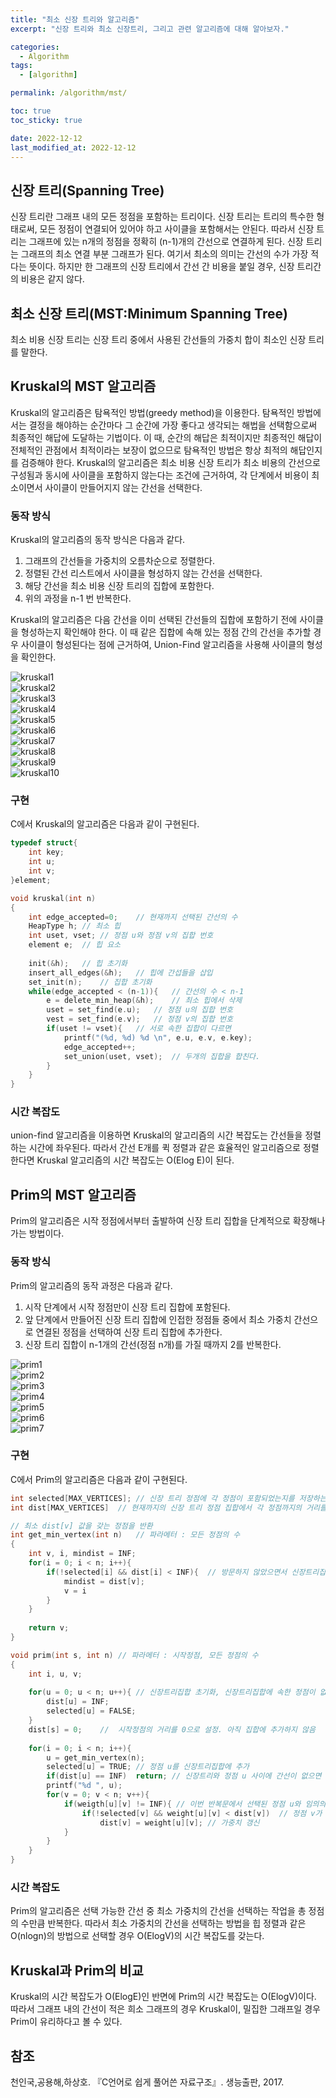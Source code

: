 ```yaml
---
title: "최소 신장 트리와 알고리즘"
excerpt: "신장 트리와 최소 신장트리, 그리고 관련 알고리즘에 대해 알아보자."

categories:
  - Algorithm
tags:
  - [algorithm]

permalink: /algorithm/mst/

toc: true
toc_sticky: true

date: 2022-12-12
last_modified_at: 2022-12-12
---
```


## 신장 트리(Spanning Tree)

신장 트리란 그래프 내의 모든 정점을 포함하는 트리이다. 신장 트리는 트리의 특수한 형태로써, 모든 정점이 연결되어 있어야 하고 사이클을 포함해서는 안된다. 따라서 신장 트리는 그래프에 있는 n개의 정점을 정확히 (n-1)개의 간선으로 연결하게 된다.
신장 트리는 그래프의 최소 연결 부분 그래프가 된다. 여기서 최소의 의미는 간선의 수가 가장 적다는 뜻이다. 하지만 한 그래프의 신장 트리에서 간선 간 비용을 붙일 경우, 신장 트리간의 비용은 같지 않다.

## 최소 신장 트리(MST:Minimum Spanning Tree)

최소 비용 신장 트리는 신장 트리 중에서 사용된 간선들의 가중치 합이 최소인 신장 트리를 말한다.

## Kruskal의 MST 알고리즘

Kruskal의 알고리즘은 탐욕적인 방법(greedy method)을 이용한다. 탐욕적인 방법에서는 결정을 해야하는 순간마다 그 순간에 가장 좋다고 생각되는 해법을 선택함으로써 최종적인 해답에 도달하는 기법이다. 이 때, 순간의 해답은 최적이지만 최종적인 해답이 전체적인 관점에서 최적이라는 보장이 없으므로 탐욕적인 방법은 항상 최적의 해답인지를 검증해야 한다.
Kruskal의 알고리즘은 최소 비용 신장 트리가 최소 비용의 간선으로 구성됨과 동시에 사이클을 포함하지 않는다는 조건에 근거하여, 각 단계에서 비용이 최소이면서 사이클이 만들어지지 않는 간선을 선택한다.

### 동작 방식

Kruskal의 알고리즘의 동작 방식은 다음과 같다.

1. 그래프의 간선들을 가중치의 오름차순으로 정렬한다.
2. 정렬된 간선 리스트에서 사이클을 형성하지 않는 간선을 선택한다.
3. 해당 간선을 최소 비용 신장 트리의 집합에 포함한다.
4. 위의 과정을 n-1 번 반복한다.

Kruskal의 알고리즘은 다음 간선을 이미 선택된 간선들의 집합에 포함하기 전에 사이클을 형성하는지 확인해야 한다. 이 때 같은 집합에 속해 있는 정점 간의 간선을 추가할 경우 사이클이 형성된다는 점에 근거하여, Union-Find 알고리즘을 사용해 사이클의 형성을 확인한다.

<img src="/assets/images/algorithm/kruskal/1.PNG" alt="kruskal1"><br/>
<img src="/assets/images/algorithm/kruskal/2.PNG" alt="kruskal2"><br/>
<img src="/assets/images/algorithm/kruskal/3.PNG" alt="kruskal3"><br/>
<img src="/assets/images/algorithm/kruskal/4.PNG" alt="kruskal4"><br/>
<img src="/assets/images/algorithm/kruskal/5.PNG" alt="kruskal5"><br/>
<img src="/assets/images/algorithm/kruskal/6.PNG" alt="kruskal6"><br/>
<img src="/assets/images/algorithm/kruskal/6.PNG" alt="kruskal7"><br/>
<img src="/assets/images/algorithm/kruskal/8.PNG" alt="kruskal8"><br/>
<img src="/assets/images/algorithm/kruskal/9.PNG" alt="kruskal9"><br/>
<img src="/assets/images/algorithm/kruskal/10.PNG" alt="kruskal10"><br/>

### 구현

C에서 Kruskal의 알고리즘은 다음과 같이 구현된다.

```c
typedef struct{
	int key;
	int u;
	int v;
}element;

void kruskal(int n)
{
	int edge_accepted=0;	// 현재까지 선택된 간선의 수
	HeapType h;	// 최소 힙 
	int uset, vset;	// 정점 u와 정점 v의 집합 번호 
	element e;	// 힙 요소 
	
	init(&h);	// 힙 초기화 
	insert_all_edges(&h);	// 힙에 간섭들을 삽입 
	set_init(n);	// 집합 초기화 
	while(edge_accepted < (n-1)){	// 간선의 수 < n-1 
		e = delete_min_heap(&h);	// 최소 힙에서 삭제 
		uset = set_find(e.u);	// 정점 u의 집합 번호 
		vest = set_find(e.v);	// 정점 v의 집합 번호 
		if(uset != vset){	// 서로 속한 집합이 다르면 
			printf("(%d, %d) %d \n", e.u, e.v, e.key);
			edge_accepted++;
			set_union(uset, vset);	// 두개의 집합을 합친다. 
		}
	}
}
```

### 시간 복잡도

union-find 알고리즘을 이용하면 Kruskal의 알고리즘의 시간 복잡도는 간선들을 정렬하는 시간에 좌우된다. 따라서 간선 E개를 퀵 정렬과 같은 효율적인 알고리즘으로 정렬한다면 Kruskal 알고리즘의 시간 복잡도는 O(Elog E)이 된다.

## Prim의 MST 알고리즘

Prim의 알고리즘은 시작 정점에서부터 출발하여 신장 트리 집합을 단계적으로 확장해나가는 방법이다.

### 동작 방식

Prim의 알고리즘의 동작 과정은 다음과 같다.

1. 시작 단계에서 시작 정점만이 신장 트리 집합에 포함된다.
2. 앞 단계에서 만들어진 신장 트리 집합에 인접한 정점들 중에서 최소 가중치 간선으로 연결된 정점을 선택하여 신장 트리 집합에 추가한다.
3. 신장 트리 집합이 n-1개의 간선(정점 n개)를 가질 때까지 2를 반복한다.

<img src="/assets/images/algorithm/prim/1.PNG" alt="prim1"><br/>
<img src="/assets/images/algorithm/prim/2.PNG" alt="prim2"><br/>
<img src="/assets/images/algorithm/prim/3.PNG" alt="prim3"><br/>
<img src="/assets/images/algorithm/prim/4.PNG" alt="prim4"><br/>
<img src="/assets/images/algorithm/prim/5.PNG" alt="prim5"><br/>
<img src="/assets/images/algorithm/prim/6.PNG" alt="prim6"><br/>
<img src="/assets/images/algorithm/prim/7.PNG" alt="prim7"><br/>

### 구현

C에서 Prim의 알고리즘은 다음과 같이 구현된다.

```c
int selected[MAX_VERTICES];	// 신장 트리 정점에 각 정점이 포함되었는지를 저장하는 배열 
int dist[MAX_VERTICES]	// 현재까지의 신장 트리 정점 집합에서 각 정점까지의 거리를 저장하는 배열 

// 최소 dist[v] 값을 갖는 정점을 반환 
int get_min_vertex(int n)	// 파라메터 : 모든 정점의 수 
{
	int v, i, mindist = INF;
	for(i = 0; i < n; i++){
		if(!selected[i] && dist[i] < INF){	// 방문하지 않았으면서 신장트리집합으로부터 가장 적은 가중치를 갇는 정점 
			mindist = dist[v];
			v = i
		}
	}
	
	return v;
}

void prim(int s, int n)	// 파라메터 : 시작정점, 모든 정점의 수
{
	int i, u, v;
	
	for(u = 0; u < n; u++){	// 신장트리집합 초기화, 신장트리집합에 속한 정점이 없으므로
		dist[u] = INF;
		selected[u] = FALSE;
	}
	dist[s] = 0;	//  시작정점의 거리를 0으로 설정. 아직 집합에 추가하지 않음 
	
	for(i = 0; i < n; i++){
		u = get_min_vertex(n);
		selected[u] = TRUE;	// 정점 u를 신장트리집합에 추가 
		if(dist[u] == INF)	return;	// 신장트리와 정점 u 사이에 간선이 없으면 종료. 신장트리를 만들 수 없는 경우. 
		printf("%d ", u);
		for(v = 0; v < n; v++){
			if(weigth[u][v] != INF){ // 이번 반복문에서 선택된 정점 u와 임의의 정점 v간의 간선이 존재하는 경우
				if(!selected[v] && weight[u][v] < dist[v])	// 정점 v가 선택되지 않고 정점 v와 기존 신장트리와의 거리보다 정점 u와의 거리가 더 짧을 경우 
					dist[v] = weight[u][v];	// 가중치 갱신 
			}
		}
	}
}
```

### 시간 복잡도

Prim의 알고리즘은 선택 가능한 간선 중 최소 가중치의 간선을 선택하는 작업을 총 정점의 수만큼 반복한다. 따라서 최소 가중치의 간선을 선택하는 방법을 힙 정렬과 같은 O(nlogn)의 방법으로 선택할 경우 O(ElogV)의 시간 복잡도를 갖는다.

## Kruskal과 Prim의 비교

Kruskal의 시간 복잡도가 O(ElogE)인 반면에 Prim의 시간 복잡도는 O(ElogV)이다. 따라서 그래프 내의 간선이 적은 희소 그래프의 경우 Kruskal이, 밀집한 그래프일 경우 Prim이 유리하다고 볼 수 있다.

## 참조

천인국,공용해,하상호. 『C언어로 쉽게 풀어쓴 자료구조』. 생능출판, 2017.